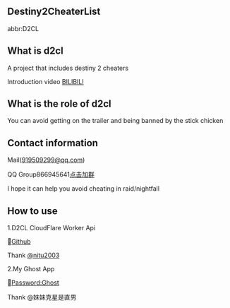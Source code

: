 ## Destiny2CheaterList
abbr:D2CL

## What is d2cl
A project that includes destiny 2 cheaters

Introduction video [BILIBILI](https://www.bilibili.com/video/BV13M4y1T7DW)

## What is the role of d2cl
You can avoid getting on the trailer and being banned by the stick chicken

## Contact information

Mail(919509299@qq.com)

QQ Group866945641[点击加群](https://jq.qq.com/?_wv=1027&k=wm9lYa8v)

I hope it can help you avoid cheating in raid/nightfall

## How to use

1.D2CL CloudFlare Worker Api

🔗[Github](https://github.com/nitu2003/cloudflare-d2cl-api)

Thank [@nitu2003](https://github.com/nitu2003)

2.My Ghost App

🔗[Password:Ghost](https://www.lanzoui.com/b04zdlyqj)

Thank @妹妹克星是直男 

